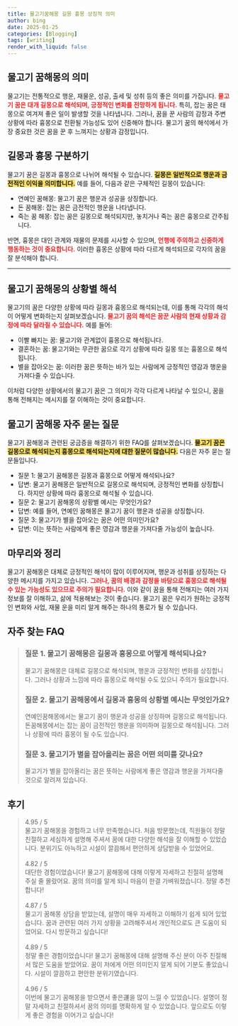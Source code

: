```yaml
---
title: 물고기꿈해몽 길몽 흉몽 상징적 의미
author: bing
date: 2025-01-25
categories: [Blogging]
tags: [writing]
render_with_liquid: false
---
```



<h2 id='물고기_꿈해몽의_의미'>물고기 꿈해몽의 의미</h2>

<p>물고기는 전통적으로 행운, 재물운, 성공, 출세 및 성취 등의 좋은 의미를 가집니다. <b><span style="color: #ee2323;">물고기 꿈은 대개 길몽으로 해석되며, 긍정적인 변화를 전망하게 됩니다.</span></b> 특히, 잡는 꿈은 태몽으로 여겨져 좋은 일이 발생할 것을 나타냅니다. 그러나, 꿈을 꾼 사람의 감정과 주변 상황에 따라 흉몽으로 전환될 가능성도 있어 신중해야 합니다. 물고기 꿈의 해석에서 가장 중요한 것은 꿈을 꾼 후 느껴지는 상황과 감정입니다.</p>

<h2 id='길몽_과_흉몽_구분하기'>길몽과 흉몽 구분하기</h2>

<p>물고기 꿈은 길몽과 흉몽으로 나뉘어 해석될 수 있습니다. <b><span style="background-color: #ffe066;">길몽은 일반적으로 행운과 금전적인 이익을 의미합니다.</span></b> 예를 들어, 다음과 같은 구체적인 길몽이 있습니다:</p>

<ul>
    <li>연예인 꿈해몽: 물고기 꿈은 행운과 성공을 상징합니다.</li>
    <li>돈 꿈해몽: 잡는 꿈은 금전적인 행운을 나타냅니다.</li>
    <li>죽는 꿈 해몽: 잡는 꿈은 길몽으로 해석되지만, 놓치거나 죽는 꿈은 흉몽으로 간주됩니다.</li>
</ul>

<p>반면, 흉몽은 대인 관계와 재물의 문제를 시사할 수 있으며, <b><span style="color: #ee2323;">언행에 주의하고 신중하게 행동하는 것이 중요합니다.</span></b> 이러한 흉몽은 상황에 따라 다르게 해석되므로 각자의 꿈을 잘 분석해야 합니다.</p>

<hr />

<h2 id='물고기_꿈해몽의_상황별_해석'>물고기 꿈해몽의 상황별 해석</h2>

<p>물고기의 꿈은 다양한 상황에 따라 길몽과 흉몽으로 해석되는데, 이를 통해 각각의 해석이 어떻게 변화하는지 살펴보겠습니다. <b><span style="color: #ee2323;">물고기 꿈의 해석은 꿈꾼 사람의 현재 상황과 감정에 따라 달라질 수 있습니다.</span></b> 예를 들어:</p>

<ul>
    <li>이빨 빠지는 꿈: 물고기와 관계없이 흉몽으로 해석됩니다.</li>
    <li>결혼하는 꿈: 물고기와는 무관한 꿈으로 각기 상황에 따라 길몽 또는 흉몽으로 해석됩니다.</li>
    <li>별을 잡아오는 꿈: 이러한 꿈은 뜻하는 바가 있는 사람에게 긍정적인 영감과 행운을 가져다줄 수 있습니다.</li>
</ul>

<p>이처럼 다양한 상황에서의 물고기 꿈은 그 의미가 각각 다르게 나타날 수 있으니, 꿈을 통해 전해지는 메시지를 잘 이해하는 것이 중요합니다.</p>

<h2 id='물고기_꿈해몽_자주_묻는_질문'>물고기 꿈해몽 자주 묻는 질문</h2>

<p>물고기 꿈해몽과 관련된 궁금증을 해결하기 위한 FAQ를 살펴보겠습니다. <b><span style="background-color: #ffe066;">물고기 꿈은 길몽으로 해석되는지 흉몽으로 해석되는지에 대한 질문이 많습니다.</span></b> 다음은 자주 묻는 질문들입니다.</p>

<ul>
    <li>질문 1: 물고기 꿈해몽은 길몽과 흉몽으로 어떻게 해석되나요?</li>
    <li>답변: 물고기 꿈해몽은 일반적으로 길몽으로 해석되며, 긍정적인 변화를 상징합니다. 하지만 상황에 따라 흉몽으로 해석될 수 있습니다.</li>
    <li>질문 2: 물고기 꿈해몽의 상황별 예시는 무엇인가요?</li>
    <li>답변: 예를 들어, 연예인 꿈해몽은 물고기 꿈이 행운과 성공을 상징합니다.</li>
    <li>질문 3: 물고기가 별을 잡아오는 꿈은 어떤 의미인가요?</li>
    <li>답변: 이는 뜻하는 사람에게 좋은 영감과 행운을 가져다줄 가능성이 높습니다.</li>
</ul>

<h2 id='마무리와_정리'>마무리와 정리</h2>

<p>물고기 꿈해몽은 대체로 긍정적인 해석이 많이 이루어지며, 행운과 성취를 상징하는 다양한 메시지를 가지고 있습니다. <b><span style="color: #ee2323;">그러나, 꿈의 배경과 감정을 바탕으로 흉몽으로 해석될 수 있는 가능성도 있으므로 주의가 필요합니다.</span></b> 이와 같이 꿈을 통해 전해지는 여러 가지 정보를 잘 이해하고, 삶에 적용해보는 것이 좋습니다. 물고기 꿈은 우리가 원하는 긍정적인 변화와 사업, 재물 운을 미리 알게 해주는 하나의 통로가 될 수 있습니다.</p>


<h2 id='자주_찾는_FAQ'>자주 찾는 FAQ</h2>
<div itemscope="" itemtype="https://schema.org/FAQPage"> 
<blockquote> 
<div itemscope="" itemprop="mainEntity" itemtype="https://schema.org/Question"> 
<h3 itemprop="name">질문 1. 물고기 꿈해몽은 길몽과 흉몽으로 어떻게 해석되나요?</h3> 
<div itemscope="" itemprop="acceptedAnswer" itemtype="https://schema.org/Answer"> 
<span itemprop="text"> 
<p>물고기 꿈해몽은 대체로 길몽으로 해석되며, 행운과 긍정적인 변화를 상징합니다. 그러나 상황과 느낌에 따라 흉몽으로 해석될 수도 있으니 주의가 필요합니다.</p> 
</span> 
</div> 
</div> 
<div itemscope="" itemprop="mainEntity" itemtype="https://schema.org/Question"> 
<h3 itemprop="name">질문 2. 물고기 꿈해몽에서 길몽과 흉몽의 상황별 예시는 무엇인가요?</h3> 
<div itemscope="" itemprop="acceptedAnswer" itemtype="https://schema.org/Answer"> 
<span itemprop="text"> 
<p>연예인꿈해몽에서는 물고기 꿈이 행운과 성공을 상징하며 길몽으로 해석됩니다. 돈꿈해몽에서는 잡는 꿈이 금전적인 행운을 의미하며 길몽으로 해석됩니다. 그러나 상황에 따라 흉몽이 될 수도 있습니다.</p> 
</span> 
</div> 
</div> 
<div itemscope="" itemprop="mainEntity" itemtype="https://schema.org/Question"> 
<h3 itemprop="name">질문 3. 물고기가 별을 잡아올리는 꿈은 어떤 의미를 갖나요?</h3> 
<div itemscope="" itemprop="acceptedAnswer" itemtype="https://schema.org/Answer"> 
<span itemprop="text"> 
<p>물고기가 별을 잡아올리는 꿈은 뜻하는 사람에게 좋은 영감과 행운을 가져다줄 것으로 알려져 있습니다.</p> 
</span> 
</div> 
</div> 
</blockquote> 
</div>
<h2 id='후기'>후기</h2>
<div itemscope itemtype="https://schema.org/Product">
  <blockquote>
  <div itemprop="review" itemscope itemtype="https://schema.org/Review">
      <div itemprop="reviewRating" itemscope itemtype="https://schema.org/Rating"> <span itemprop="ratingValue">4.95</span> / <span itemprop="bestRating">5</span> </div>
      <span itemprop="reviewBody">물고기 꿈해몽을 경험하고 너무 만족했습니다. 처음 방문했는데, 직원들이 정말 친절하고 세심하게 설명해 주셔서 꿈에 대한 다양한 해석을 잘 이해할 수 있었습니다. 분위기도 아늑하고 시설이 깔끔해서 편안하게 상담받을 수 있었어요.</span>
  </div>
  <br>
  <div itemprop="review" itemscope itemtype="https://schema.org/Review">
      <div itemprop="reviewRating" itemscope itemtype="https://schema.org/Rating"> <span itemprop="ratingValue">4.82</span> / <span itemprop="bestRating">5</span> </div>
      <span itemprop="reviewBody">대단한 경험이었습니다! 물고기 꿈해몽에 대해 이렇게 자세하고 친절히 설명해 주실 줄 몰랐어요. 꿈의 의미를 알게 되니 마음이 한결 가벼워졌습니다. 정말 추천합니다!</span>
  </div>
  <br>
  <div itemprop="review" itemscope itemtype="https://schema.org/Review">
      <div itemprop="reviewRating" itemscope itemtype="https://schema.org/Rating"> <span itemprop="ratingValue">4.87</span> / <span itemprop="bestRating">5</span> </div>
      <span itemprop="reviewBody">물고기 꿈해몽 상담을 받았는데, 설명이 매우 자세하고 이해하기 쉽게 되어 있었습니다. 꿈과 관련된 여러 가지 상황을 고려해주셔서 개인적으로도 큰 도움이 되었어요. 다시 방문하고 싶습니다!</span>
  </div>
  <br>
  <div itemprop="review" itemscope itemtype="https://schema.org/Review">
      <div itemprop="reviewRating" itemscope itemtype="https://schema.org/Rating"> <span itemprop="ratingValue">4.89</span> / <span itemprop="bestRating">5</span> </div>
      <span itemprop="reviewBody">정말 좋은 경험이었습니다! 물고기 꿈해몽에 대해 설명해 주신 분이 아주 친절해서 많은 도움을 받았어요. 꿈이 저에게 어떤 의미인지 알게 되어 기분도 좋았습니다. 시설이 깔끔하고 편안한 분위기였습니다.</span>
  </div>
  <br>
  <div itemprop="review" itemscope itemtype="https://schema.org/Review">
      <div itemprop="reviewRating" itemscope itemtype="https://schema.org/Rating"> <span itemprop="ratingValue">4.96</span> / <span itemprop="bestRating">5</span> </div>
      <span itemprop="reviewBody">이번에 물고기 꿈해몽을 받으면서 좋은運을 많이 느낄 수 있었습니다. 설명이 정말 자세하고 친절하셔서 꿈의 의미를 명확하게 알 수 있었습니다. 앞으로도 이렇게 좋은 경험을 이어가고 싶습니다!</span>
  </div>
  </blockquote>
</div>
